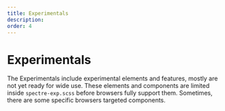 ```yaml
---
title: Experimentals
description: 
order: 4
---
```


# Experimentals

The Experimentals include experimental elements and features, mostly are not yet ready for wide use. These elements and components are limited inside `spectre-exp.scss` before browsers fully support them. Sometimes, there are some specific browsers targeted components.

<div class="vp-raw docs-demo columns">
  <Card title="360-Degree Viewer"
        desc="Interactive 360-degree product photo viewer"
        path="autocomplete.html" />
  <Card title="Autocomplete"
        desc="Form component provides suggestions while you type"
        path="autocomplete.html" />
  <Card title="Calendars"
        desc="Date or date range picker and events display based on Flexbox"
        path="calendars.html" />
  <Card title="Carousels"
        desc="Pure CSS slideshows for cycling images"
        path="carousels.html" />
  <Card title="Comparison sliders"
        desc="Pure CSS sliders for comparing two images"
        path="comparison.html" />
  <Card title="Filters"
        desc="CSS only content filters"
        path="filters.html" />
  <Card title="Meters"
        desc="Representing the value within the known range"
        path="meters.html" />
  <Card title="Off-canvas"
        desc="Navigation layout that sidebars can slide in and out of the viewport"
        path="off-canvas.html" />
  <Card title="Parallax"
        desc="Pure CSS Apple TV/tvOS hover parallax effect"
        path="parallax.html" />
  <Card title="Progress"
        desc="Indicating the progress completion of a task"
        path="progress.html" />
  <Card title="Sliders"
        desc="Selecting values from ranges"
        path="sliders.html" />
  <Card title="Timelines"
        desc="Ordered sequences of activities"
        path="timelines.html" />
</div>

<!-- @see https://github.com/spectre-org/spectre-docs/issues/17 -->
